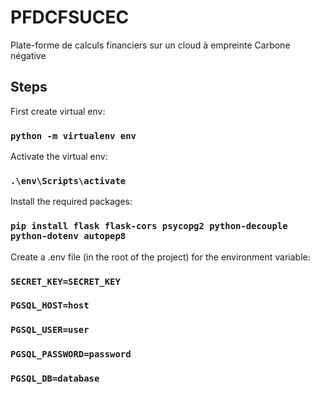 # PFDCFSUCEC
 Plate-forme de calculs financiers sur un cloud à empreinte Carbone négative

## Steps
First create virtual env:
### `python -m virtualenv env`

Activate the virtual env:
### `.\env\Scripts\activate`

Install the required packages:
### `pip install flask flask-cors psycopg2 python-decouple python-dotenv autopep8 `

Create a .env file (in the root of the project) for the environment variable:

### `SECRET_KEY=SECRET_KEY`
### `PGSQL_HOST=host`
### `PGSQL_USER=user`
### `PGSQL_PASSWORD=password`
### `PGSQL_DB=database`
